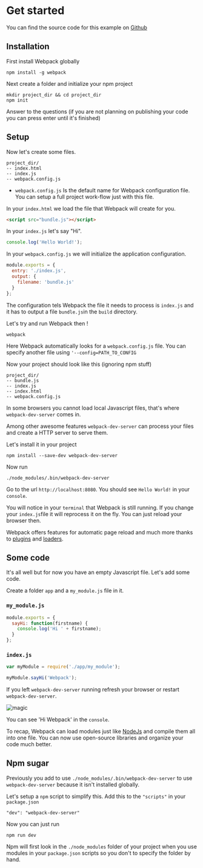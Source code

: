 # Get started

You can find the source code for this example on [Github](https://github.com/alexandrebodin/webpack-book-get-started)

## Installation

First install Webpack globally

```
npm install -g webpack
```

Next create a folder and initialize your npm project

```
mkdir project_dir && cd project_dir
npm init
```

Answer to the questions (if you are not planning on publishing your code you can press enter until it's finished)

## Setup

Now let's create some files.

```
project_dir/
-- index.html
-- index.js
-- webpack.config.js
```

* `webpack.config.js` Is the default name for Webpack configuration file. You can setup a full project work-flow just with this file.

In your `index.html` we load the file that Webpack will create for you.

```html
<script src="bundle.js"></script>
```

In your `index.js` let's say "Hi".

```javascript
console.log('Hello World!');
```

In your `webpack.config.js` we will initialize the application configuration.

```javascript
module.exports = {
  entry: './index.js',
  output: {
    filename: 'bundle.js'
  }
};
```

The configuration tels Webpack the file it needs to process is `index.js` and it has to output a file `bundle.js`in the `build` directory.

Let's try and run Webpack then !

```
webpack
```

Here Webpack automatically looks for a `webpack.config.js` file. You can specify another file using `'--config=PATH_TO_CONFIG`

Now your project should look like this (ignoring npm stuff)

```
project_dir/
-- bundle.js
-- index.js
-- index.html
-- webpack.config.js
```

In some browsers you cannot load local Javascript files, that's where `webpack-dev-server` comes in.

Among other awesome features `webpack-dev-server` can process your files and create a HTTP server to serve them.

Let's install it in your project

```
npm install --save-dev webpack-dev-server
```

Now run

```
./node_modules/.bin/webpack-dev-server
```

Go to the url `http://localhost:8080`. You should see `Hello World!` in your `console`.

You will notice in your `terminal` that Webpack is still running.
If you change your `index.js`file it will reprocess it on the fly. You can just reload your browser then.

Webpack offers features for automatic page reload and much more thanks to [plugins](../GLOSSARY.md#plugins) and [loaders](../GLOSSARY.md#loaders).

## Some code 

It's all well but for now you have an empty Javascript file. Let's add some code.

Create a folder `app` and a `my_module.js` file in it.

### `my_module.js`
```javascript
module.exports = {
  sayHi: function(firstname) {
    console.log('Hi ' + firstname);
  }
};
```

### `index.js`

```javascript
var myModule = require('./app/my_module');

myModule.sayHi('Webpack');
```

If you left `webpack-dev-server` running refresh your browser or restart `webpack-dev-server`. 

![magic](https://proxy.spigotmc.org/549de25581587a39657162f37f16dc374c122e4d?url=http%3A%2F%2Fs2.quickmeme.com%2Fimg%2F72%2F7221f725e518793a71eaec4da3d0d5b60fa961b374f3b33f8a83867da2dc331e.jpg)

You can see 'Hi Webpack' in the `console`.

To recap, Webpack can load modules just like [NodeJs](https://nodejs.org/docs/latest/api/modules.html) and compile them all into one file. You can now use open-source libraries and organize your code much better.

## Npm sugar 

Previously you add to use `./node_modules/.bin/webpack-dev-server` to use `webpack-dev-server` because it isn't installed globally.

Let's setup a `npm` script to simplify this. Add this to the `"scripts"` in your `package.json`

```
"dev": "webpack-dev-server"
```

Now you can just run 

```
npm run dev
```

Npm will first look in the `./node_modules` folder of your project when you use modules in your `package.json` scripts so you don't to specify the folder by hand. 